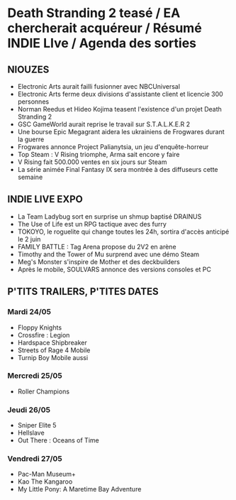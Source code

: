 # Death Stranding 2 teasé / EA chercherait acquéreur / Résumé INDIE LIve / Agenda des sorties

## NIOUZES

- Electronic Arts aurait failli fusionner avec NBCUniversal
- Electronic Arts ferme deux divisions d'assistante client et licencie 300 personnes
- Norman Reedus et Hideo Kojima teasent l'existence d'un projet Death Stranding 2
- GSC GameWorld aurait reprise le travail sur S.T.A.L.K.E.R 2
- Une bourse Epic Megagrant aidera les ukrainiens de Frogwares durant la guerre
- Frogwares annonce Project Palianytsia, un jeu d'enquête-horreur
- Top Steam : V Rising triomphe, Arma sait encore y faire
- V Rising fait 500.000 ventes en six jours sur Steam
- La série animée Final Fantasy IX sera montrée à des diffuseurs cette semaine

## INDIE LIVE EXPO

- La Team Ladybug sort en surprise un shmup baptisé DRAINUS
- The Use of Life est un RPG tactique avec des furry
- TOKOYO, le roguelite qui change toutes les 24h, sortira d'accès anticipé le 2 juin
- FAMILY BATTLE : Tag Arena propose du 2V2 en arène
- Timothy and the Tower of Mu surprend avec une démo Steam
- Meg's Monster s'inspire de Mother et des deckbuilders
- Après le mobile, SOULVARS annonce des versions consoles et PC

## P'TITS TRAILERS, P'TITES DATES

### Mardi 24/05
- Floppy Knights
- Crossfire : Legion
- Hardspace Shipbreaker
- Streets of Rage 4 Mobile
- Turnip Boy Mobile aussi

### Mercredi 25/05
- Roller Champions

### Jeudi 26/05
- Sniper Elite 5
- Hellslave
- Out There : Oceans of Time

### Vendredi 27/05
- Pac-Man Museum+
- Kao The Kangaroo
- My Little Pony: A Maretime Bay Adventure
